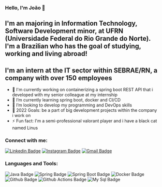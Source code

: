### Hello, I'm João 👋

## I'm an majoring in Information Technology, Software Development minor, at UFRN (Universidade Federal do Rio Grande do Norte). I'm a Brazilian who has the goal of studying, working and living abroad!
## I'm an intern at the IT sector within SEBRAE/RN, a company with over 150 employees

- 🔭 I'm currently working on containerizing a spring boot REST API that i developed with my senior colleague at my internship 
- 🌱 I’m currently learning spring boot, docker and CI/CD
- 👯 I’m looking to develop my programming and DevOps skills 
- 🥅 2022 Goals: be a part of big development projects within the company i work on 
- ⚡ Fun fact: I'm a semi-professional valorant player and i have a black cat named Linus

### Connect with me:

[![Linkedin Badge](https://img.shields.io/badge/-joaosfvieira-blue??style=for-the-badge&logo=linkedin&logoColor=white&link=https://www.linkedin.com/in/joão-souza-367a581a3)](https://www.linkedin.com/in/joão-souza-367a581a3)
[![Instagram Badge](https://img.shields.io/badge/-joaodsouzs-E4405F??style=for-the-badge&logo=instagram&logoColor=white&link=https://www.instagram.com/joaodsouzs/)](https://www.instagram.com/joaodsouzs/)
[![Gmail Badge](https://img.shields.io/badge/-joaosouzafvieira@gmail.com-c14438?style=flat-square&logo=Gmail&logoColor=white&link=mailto:joaosouzafvieira@gmail.com)](mailto:joaosouzafvieira@gmail.com)

### Languages and Tools:

![Java Badge](https://img.shields.io/badge/Java-ED8B00??style=for-the-badge&logo=java&logoColor=white)
![Spring Badge](https://img.shields.io/badge/Spring-6DB33F??style=for-the-badge&logo=spring&logoColor=white)
![Spring Boot Badge](https://img.shields.io/badge/Spring_Boot-F2F4F9??style=for-the-badge&logo=spring-boot)
![Docker Badge](https://img.shields.io/badge/Docker-2CA5E0??style=for-the-badge&logo=docker&logoColor=white)
![Github Badge](https://img.shields.io/badge/GitHub-100000??style=for-the-badge&logo=github&logoColor=white)
![Github Actions Badge](https://img.shields.io/badge/GitHub_Actions-2088FF??style=for-the-badge&logo=github-actions&logoColor=white)
![My Sql Badge](https://img.shields.io/badge/MySQL-005C84??style=for-the-badge&logo=mysql&logoColor=white)

